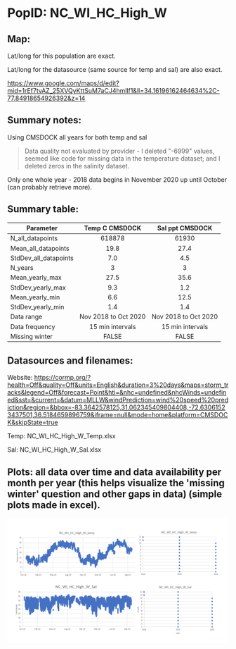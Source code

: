 # PopID: NC_WI_HC_High_W

## Map:

Lat/long for this population are exact.

Lat/long for the datasource (same source for temp and sal) are also exact.

https://www.google.com/maps/d/edit?mid=1rEf7tvAZ_25XVQyKttSuM7aCJ4hmllf1&ll=34.16196162464634%2C-77.84918654926392&z=14

## Summary notes:

Using CMSDOCK all years for both temp and sal 

> Data quality not evaluated by provider - I deleted "-6999" values, seemed like code for missing data in the temperature dataset; and I deleted zeros in the salinity dataset.

Only one whole year - 
2018 data begins in November
2020 up until October (can probably retrieve more).

## Summary table:

| Parameter             |  Temp C CMSDOCK    | Sal ppt CMSDOCK    |
| ----------------------| :----------------: | :----------------: |
| N_all_datapoints      |        618878      |       61930        |
| Mean_all_datapoints   |        19.8        |       27.4         |
| StdDev_all_datapoints |        7.0         |       4.5          |
| N_years               |         3          |        3           |
| Mean_yearly_max       |       27.5         |     35.6           |
| StdDev_yearly_max     |        9.3         |       1.2          |
| Mean_yearly_min       |         6.6        |       12.5         |
| StdDev_yearly_min     |        1.4         |       1.4          |
| Data range            |Nov 2018 to Oct 2020|Nov 2018 to Oct 2020|
| Data frequency        |  15 min intervals  | 15 min intervals   |
| Missing winter        |       FALSE        |      FALSE         |

## Datasources and filenames:

Website: https://cormp.org/?health=Off&quality=Off&units=English&duration=3%20days&maps=storm_tracks&legend=Off&forecast=Point&hti=&nhc=undefined&nhcWinds=undefined&sst=&current=&datum=MLLW&windPrediction=wind%20speed%20prediction&region=&bbox=-83.3642578125,31.062345409804408,-72.63061523437501,36.5184659896759&iframe=null&mode=home&platform=CMSDOCK&skipState=true

Temp: NC_WI_HC_High_W_Temp.xlsx

Sal: NC_WI_HC_High_W_Sal.xlsx

## Plots: all data over time and data availability per month per year (this helps visualize the 'missing winter' question and other gaps in data) (simple plots made in excel).

![NC_WI_HC_High_W_summary_plots](../img/NC_WI_HC_High_W_summary_plots.png)
